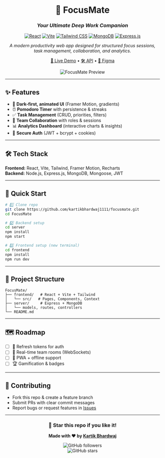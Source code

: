 <div align="center">

# 🎯 FocusMate
### *Your Ultimate Deep Work Companion*

[![React](https://img.shields.io/badge/React-18.3.1-61DAFB?style=for-the-badge&logo=react&logoColor=white)](https://reactjs.org/)
[![Vite](https://img.shields.io/badge/Vite-5.4.2-646CFF?style=for-the-badge&logo=vite&logoColor=white)](https://vitejs.dev/)
[![Tailwind CSS](https://img.shields.io/badge/Tailwind_CSS-3.4.10-38B2AC?style=for-the-badge&logo=tailwind-css&logoColor=white)](https://tailwindcss.com/)
[![MongoDB](https://img.shields.io/badge/MongoDB-8.17.2-47A248?style=for-the-badge&logo=mongodb&logoColor=white)](https://mongodb.com/)
[![Express.js](https://img.shields.io/badge/Express.js-5.1.0-000000?style=for-the-badge&logo=express&logoColor=white)](https://expressjs.com/)

*A modern productivity web app designed for structured focus sessions, task management, collaboration, and analytics.*

[🚀 Live Demo](https://focusmate25.netlify.app) • [🛠️ API](https://focusmate-6jvj.onrender.com) • [🎨 Figma](https://www.figma.com/proto/ksczguqzAikfA2AAfQjo76/FocusMate?node-id=0-1)  

![FocusMate Preview](https://via.placeholder.com/800x400/0f172a/ffffff?text=FocusMate+Dashboard)

</div>

---

## ✨ Features
- 🎨 **Dark-first, animated UI** (Framer Motion, gradients)  
- ⏰ **Pomodoro Timer** with persistence & streaks  
- ✅ **Task Management** (CRUD, priorities, filters)  
- 👥 **Team Collaboration** with roles & sessions  
- 📊 **Analytics Dashboard** (interactive charts & insights)  
- 🔐 **Secure Auth** (JWT + bcrypt + cookies)  

---

## 🛠️ Tech Stack
**Frontend:** React, Vite, Tailwind, Framer Motion, Recharts  
**Backend:** Node.js, Express.js, MongoDB, Mongoose, JWT  

---

## 🚀 Quick Start

```bash
# 1️⃣ Clone repo
git clone https://github.com/kartikbhardwaj1111/focusmate.git
cd FocusMate

# 2️⃣ Backend setup
cd server
npm install
npm start

# 3️⃣ Frontend setup (new terminal)
cd frontend
npm install
npm run dev
```

---

## 📂 Project Structure

```
FocusMate/
├── frontend/   # React + Vite + Tailwind
│   └── src/   # Pages, Components, Context
├── server/     # Express + MongoDB
│   └── models, routes, controllers
└── README.md
```

---

## 🗺️ Roadmap
- [ ] 🔐 Refresh tokens for auth  
- [ ] 👥 Real-time team rooms (WebSockets)  
- [ ] 📱 PWA + offline support  
- [ ] 🏆 Gamification & badges  

---

## 🤝 Contributing
- Fork this repo & create a feature branch  
- Submit PRs with clear commit messages  
- Report bugs or request features in [Issues](https://github.com/kartikbhardwaj1111/focusmate/issues)  

---

<div align="center">

### 🌟 Star this repo if you like it!  
**Made with ❤️ by [Kartik Bhardwaj](https://github.com/kartikbhardwaj1111)**  

![GitHub followers](https://img.shields.io/github/followers/kartikbhardwaj1111?style=social)  
![GitHub stars](https://img.shields.io/github/stars/kartikbhardwaj1111/focusmate?style=social)

</div>
